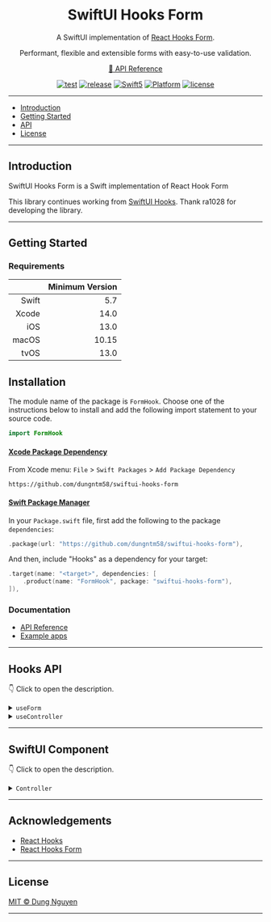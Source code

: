 <h1 align="center">SwiftUI Hooks Form</h1>
<p align="center">A SwiftUI implementation of <a href="https://react-hook-form.com/get-started">React Hooks Form</a>.</p>
<p align="center">Performant, flexible and extensible forms with easy-to-use validation.</p>
<p align="center"><a href="https://dungntm58.github.io/swiftui-hooks-form/documentation/hooks">📔 API Reference</a></p>
<p align="center">
  <a href="https://github.com/dungntm58/swiftui-hooks-form/actions"><img alt="test" src="https://github.com/dungntm58/swiftui-hooks-form/workflows/test/badge.svg"></a>
  <a href="https://github.com/dungntm58/swiftui-hooks-form/releases/latest"><img alt="release" src="https://img.shields.io/github/v/release/dungntm58/swiftui-hooks-form.svg"/></a>
  <a href="https://developer.apple.com/swift"><img alt="Swift5" src="https://img.shields.io/badge/language-Swift5-orange.svg"></a>
  <a href="https://developer.apple.com"><img alt="Platform" src="https://img.shields.io/badge/platform-iOS%20%7C%20macOS%20%7C%20tvOS-green.svg"></a>
  <a href="LICENSE"><img alt="license" src="https://img.shields.io/badge/license-MIT-black.svg"></a>
</p>

---

- [Introduction](#introduction)
- [Getting Started](#getting-started)
- [API](#hooks-api)
- [License](#license)

---

## Introduction

SwiftUI Hooks Form is a Swift implementation of React Hook Form

This library continues working from <a href="https://github.com/ra1028/swiftui-hooks">SwiftUI Hooks</a>. Thank ra1028 for developing the library.

---

## Getting Started

### Requirements

|       |Minimum Version|
|------:|--------------:|
|Swift  |5.7            |
|Xcode  |14.0           |
|iOS    |13.0           |
|macOS  |10.15          |
|tvOS   |13.0           |

## Installation

The module name of the package is `FormHook`. Choose one of the instructions below to install and add the following import statement to your source code.

```swift
import FormHook
```

#### [Xcode Package Dependency](https://developer.apple.com/documentation/xcode/adding_package_dependencies_to_your_app)

From Xcode menu: `File` > `Swift Packages` > `Add Package Dependency`

```text
https://github.com/dungntm58/swiftui-hooks-form
```

#### [Swift Package Manager](https://www.swift.org/package-manager)

In your `Package.swift` file, first add the following to the package `dependencies`:

```swift
.package(url: "https://github.com/dungntm58/swiftui-hooks-form"),
```

And then, include "Hooks" as a dependency for your target:

```swift
.target(name: "<target>", dependencies: [
    .product(name: "FormHook", package: "swiftui-hooks-form"),
]),
```

### Documentation

- [API Reference](https://dungntm58.github.io/swiftui-hooks-form/documentation/hooks)
- [Example apps](Examples)

---

## Hooks API

👇 Click to open the description.

<details>
<summary><CODE>useForm</CODE></summary>

```swift
func useForm<FieldName>(
    mode: Mode = .onSubmit,
    reValidateMode: ReValidateMode = .onChange,
    resolver: Resolver<FieldName>? = nil,
    context: Any? = nil,
    shouldUnregister: Bool = true,
    criteriaMode: CriteriaMode = .all,
    delayError: Bool = false
) -> FormControl<FieldName> where FieldName: Hashable
```

`useForm` is a custom hook for managing forms with ease. It returns a `FormControl` instance.

</details>

<details>
<summary><CODE>useController</CODE></summary>

```swift
func useController<FieldName, Value>(
    name: FieldName,
    defaultValue: Value,
    rules: any Validator<Value>,
    shouldUnregister: Bool = false
) -> ControllerRenderOption<FieldName, Value> where FieldName: Hashable
```

This custom hook powers `Controller`. Additionally, it shares the same props and methods as `Controller`. It's useful for creating reusable `Controlled` input.

`useController` must be called in a `Context` scope.

```swift
enum FieldName: Hashable {
    case username
    case password
}

@ViewBuilder
var hookBody: some View {
    let form: FormControl<FieldName> = useForm()
    Context.Provider(value: form) {
        let (field, fieldState, formState) = useController(name: FieldName.username, defaultValue: "")
        TextField("Username", text: field.value)
    }
}
```

</details>

---

## SwiftUI Component
👇 Click to open the description.

<details>
<summary><CODE>Controller</CODE></summary>

### Controller
```swift
import SwiftUI

struct Controller<Content, FieldName, Value>: View where Content: View, FieldName: Hashable {
    init(
        name: FieldName,
        defaultValue: Value,
        rules: any Validator<Value> = NoopValidator(),
        @ViewBuilder render: @escaping (ControllerRenderOption<FieldName, Value>) -> Content
    )
}
```

### FieldOption

```swift
struct FieldOption<FieldName, Value> {
    let name: FieldName
    let value: Binding<Value>
}
```

### ControllerRenderOption

```swift
typealias ControllerRenderOption<FieldName, Value> = (field: FieldOption<FieldName, Value>, fieldState: FieldState, formState: FormState<FieldName>) where FieldName: Hashable
```

It wraps a call of `useController` inside the `hookBody`. Like `useController`, you guarantee `Controller` must be used in a `Context` scope.

</details>

---

## Acknowledgements

- [React Hooks](https://reactjs.org/docs/hooks-intro.html)
- [React Hooks Form](https://react-hook-form.com)

---

## License

[MIT © Dung Nguyen](LICENSE)

---